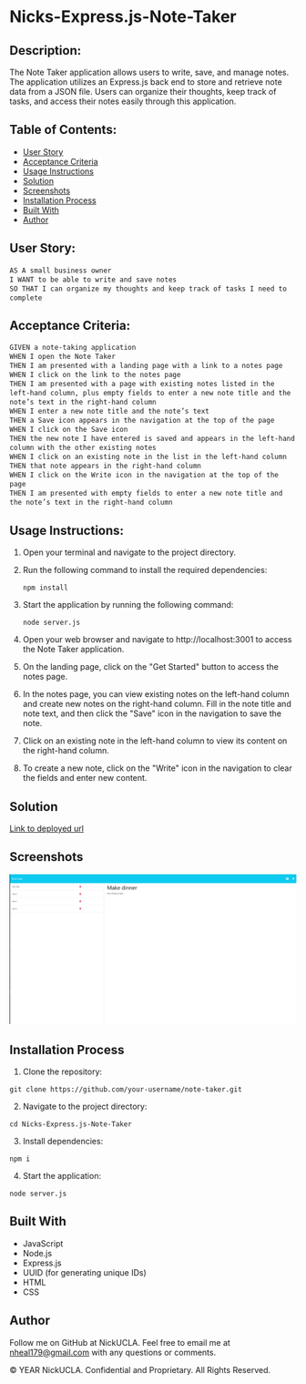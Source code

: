 # Nicks-Express.js-Note-Taker

## Description:

The Note Taker application allows users to write, save, and manage notes. The application utilizes an Express.js back end to store and retrieve note data from a JSON file. Users can organize their thoughts, keep track of tasks, and access their notes easily through this application.

## Table of Contents:

- [User Story](#user-story)
- [Acceptance Criteria](#acceptance-criteria)
- [Usage Instructions](#usage-instructions)
- [Solution](#solution)
- [Screenshots](#screenshots)
- [Installation Process](#installation-process)
- [Built With](#built-with)
- [Author](#author)

## User Story:

```
AS A small business owner
I WANT to be able to write and save notes
SO THAT I can organize my thoughts and keep track of tasks I need to complete
```

## Acceptance Criteria:

```
GIVEN a note-taking application
WHEN I open the Note Taker
THEN I am presented with a landing page with a link to a notes page
WHEN I click on the link to the notes page
THEN I am presented with a page with existing notes listed in the left-hand column, plus empty fields to enter a new note title and the note’s text in the right-hand column
WHEN I enter a new note title and the note’s text
THEN a Save icon appears in the navigation at the top of the page
WHEN I click on the Save icon
THEN the new note I have entered is saved and appears in the left-hand column with the other existing notes
WHEN I click on an existing note in the list in the left-hand column
THEN that note appears in the right-hand column
WHEN I click on the Write icon in the navigation at the top of the page
THEN I am presented with empty fields to enter a new note title and the note’s text in the right-hand column
```

## Usage Instructions:

1. Open your terminal and navigate to the project directory.

2. Run the following command to install the required dependencies:
   ```
   npm install
   ```
3. Start the application by running the following command:
   ```
   node server.js
   ```
4. Open your web browser and navigate to http://localhost:3001 to access the Note Taker application.

5. On the landing page, click on the "Get Started" button to access the notes page.

6. In the notes page, you can view existing notes on the left-hand column and create new notes on the right-hand column. Fill in the note title and note text, and then click the "Save" icon in the navigation to save the note.

7. Click on an existing note in the left-hand column to view its content on the right-hand column.

8. To create a new note, click on the "Write" icon in the navigation to clear the fields and enter new content.

## Solution

[Link to deployed url](https://hidden-ravine-45484-80c25349ac98.herokuapp.com)

## Screenshots

![Note taker picture](images/note-taker.png)

## Installation Process

1. Clone the repository:

```
git clone https://github.com/your-username/note-taker.git
```

2. Navigate to the project directory:

```
cd Nicks-Express.js-Note-Taker
```

3. Install dependencies:

```
npm i
```

4. Start the application:

```
node server.js
```

## Built With

- JavaScript
- Node.js
- Express.js
- UUID (for generating unique IDs)
- HTML
- CSS

## Author

Follow me on GitHub at NickUCLA. Feel free to email me at nheal179@gmail.com with any questions or comments.

© YEAR NickUCLA. Confidential and Proprietary. All Rights Reserved.
